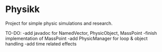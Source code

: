 # Physikk
Project for simple physic simulations and research.

TO-DO:
-add javadoc for NamedVector, PhysicObject, MassPoint
-finish implementation of MassPoint
-add PhysicManager for loop & object handling
-add time related effects
